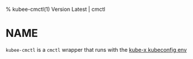 % kubee-cmctl(1) Version Latest | cmctl
# NAME

`kubee-cmctl` is a `cmctl` wrapper that runs with the [kube-x kubeconfig env](../lib/kubee-config.md)

